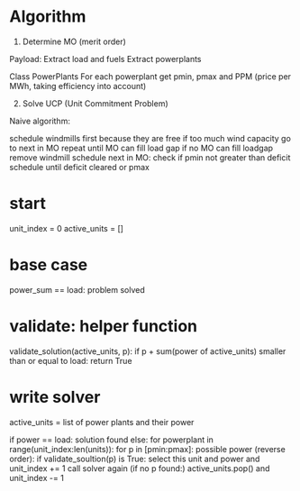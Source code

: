 # Algorithm

1. Determine MO (merit order)

Payload:
Extract load and fuels
Extract powerplants

Class PowerPlants
For each powerplant get pmin, pmax and PPM (price per MWh, taking efficiency into account)

2. Solve UCP (Unit Commitment Problem)

Naive algorithm:

schedule windmills first because they are free
if too much wind capacity go to next in MO
repeat until MO can fill load gap
if no MO can fill loadgap remove windmill
schedule next in MO:
check if pmin not greater than deficit
schedule until deficit cleared or pmax


# start
unit_index = 0
active_units = []

# base case
power_sum == load: problem solved

# validate: helper function
validate_solution(active_units, p):
if p + sum(power of active_units) smaller than or equal to load:
	return True



# write solver
active_units = list of power plants and their power

if power == load:
  solution found
else:
	for powerplant in range(unit_index:len(units)):
			for p in [pmin:pmax]: possible power (reverse order):
					if validate_soultion(p) is True:
							select this unit and power and unit_index += 1
							call solver again
							(if no p found:) active_units.pop() and unit_index -= 1

